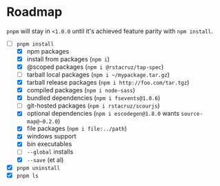 # Roadmap

`pnpm` will stay in `<1.0.0` until it's achieved feature parity with `npm install`.

- [ ] `pnpm install`
  - [x] npm packages
  - [x] install from packages (`npm i`)
  - [x] @scoped packages (`npm i @rstacruz/tap-spec`)
  - [ ] tarball local packages (`npm i ~/mypackage.tar.gz`)
  - [x] tarball release packages (`npm i http://foo.com/tar.tgz`)
  - [x] compiled packages (`npm i node-sass`)
  - [x] bundled dependencies (`npm i fsevents@1.0.6`)
  - [ ] git-hosted packages (`npm i rstacruz/scourjs`)
  - [x] optional dependencies (`npm i escodegen@1.8.0` wants `source-map@~0.2.0`)
  - [x] file packages (`npm i file:../path`)
  - [x] windows support
  - [x] bin executables
  - [ ] `--global` installs
  - [x] `--save` (et al)
- [x] `pnpm uninstall`
- [x] `pnpm ls`
